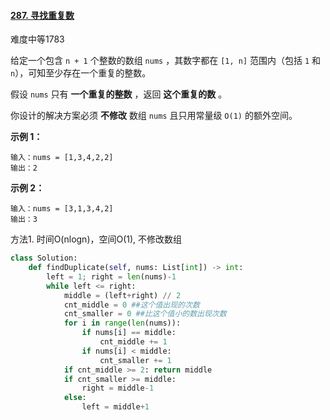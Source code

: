 #### [287. 寻找重复数](https://leetcode.cn/problems/find-the-duplicate-number/)

难度中等1783

给定一个包含 `n + 1` 个整数的数组 `nums` ，其数字都在 `[1, n]` 范围内（包括 `1` 和 `n`），可知至少存在一个重复的整数。

假设 `nums` 只有 **一个重复的整数** ，返回 **这个重复的数** 。

你设计的解决方案必须 **不修改** 数组 `nums` 且只用常量级 `O(1)` 的额外空间。

 

**示例 1：**

```
输入：nums = [1,3,4,2,2]
输出：2
```

**示例 2：**

```
输入：nums = [3,1,3,4,2]
输出：3
```



方法1. 时间O(nlogn)，空间O(1), 不修改数组

```python
class Solution:
    def findDuplicate(self, nums: List[int]) -> int:
        left = 1; right = len(nums)-1
        while left <= right:
            middle = (left+right) // 2
            cnt_middle = 0 ##这个值出现的次数
            cnt_smaller = 0 ##比这个值小的数出现次数
            for i in range(len(nums)):
                if nums[i] == middle:
                    cnt_middle += 1
                if nums[i] < middle:
                    cnt_smaller += 1
            if cnt_middle >= 2: return middle
            if cnt_smaller >= middle:
                right = middle-1
            else:
                left = middle+1
```

